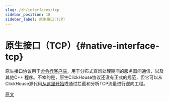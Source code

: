 ```yaml
---
slug: /zh/interfaces/tcp
sidebar_position: 18
sidebar_label: 原生接口(TCP)
---
```


# 原生接口（TCP）{#native-interface-tcp}

原生接口协议用于[命令行客户端](cli.md)，用于分布式查询处理期间的服务器间通信，以及其他C++ 程序。不幸的是，原生ClickHouse协议还没有正式的规范，但它可以从ClickHouse源代码[从这里开始](https://github.com/ClickHouse/ClickHouse/tree/master/src/Client)或通过拦截和分析TCP流量进行逆向工程。

[原文](https://clickhouse.com/docs/en/interfaces/tcp/) <!--hide-->
